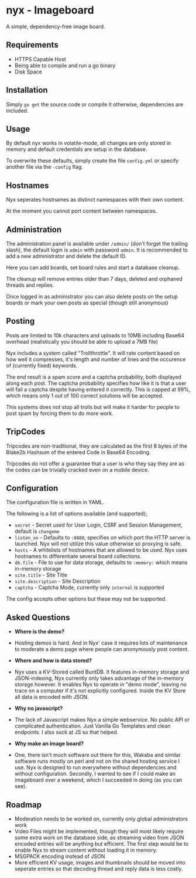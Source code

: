 # nyx - Imageboard

A simple, dependency-free image board.

## Requirements

* HTTPS Capable Host
* Being able to compile and run a go binary
* Disk Space

## Installation

Simply `go get` the source code or compile
it otherwise, dependencies are included.

## Usage

By default nyx works in volatile-mode,
all changes are only stored in memory and
default credentials are setup in the 
database.

To overwrite these defaults, simply
create the file `config.yml` or specify
another file via the `-config` flag.

## Hostnames

Nyx seperates hostnames as distinct namespaces with their own content.

At the moment you cannot port content between namespaces.

## Administration

The administration panel is available under `/admin/` (don't forget the trailing slash), the default login is `admin` with password `admin`. It is recommended to add a new administrator and delete the default ID.

Here you can add boards, set board rules and start a database cleanup.

The cleanup will remove entries older than 7 days, deleted and orphaned threads and replies.

Once logged in as administrator you can also delete posts on the setup boards
or mark your own posts as special (though still anonymous)

## Posting

Posts are limited to 10k characters and uploads to 10MB including Base64 overhead (realistically you should be able to upload a 7MB file)

Nyx includes a system called "Trollthrottle". It will rate content based on how well it compresses, it's length and number of lines and the occurence of (currently fixed) keywords.

The end result is a spam score and a captcha probability, both displayed along
each post. The captcha probability specifies how like it is that a user
will fail a captcha despite having entered it correctly. This is capped at 99%, which means only 1 out of 100 correct solutions will be accepted.

This systems does not stop all trolls but will make it harder for people to post spam by forcing them to do more work.

## TripCodes

Tripcodes are non-traditional, they are calculated as the first 8 bytes of the
Blake2b Hashsum of the entered Code in Base64 Encoding.

Tripcodes do not offer a guarantee that a user is who they say they are as the
codes can be trivially cracked even on a mobile device.

## Configuration

The configuration file is written in YAML.

The following is a list of options available (and supported);

* `secret` - Secret used for User Login, CSRF and Session Management, default is `changeme`
* `listen_on` - Defaults to `:8080`, specifies on which port the HTTP server is launched. Nyx will not utilize this value otherwise so proxying is safe.
* `hosts` - A whitelists of hostnames that are allowed to be used. Nyx uses hostnames to differentiate several board collections.
* `db.file` - File to use for data storage, defaults to `:memory:` which means in-memory storage
* `site.title` - Site Title
* `site.description` - Site Description
* `captcha` - Captcha Mode, currently only `internal` is supported

The config accepts other options but these may not be supported.

## Asked Questions

* **Where is the demo?**

* Hosting demos is hard. And in Nyx' case it requires lots of maintenance to moderate a demo page where people can anonymously post content.

* **Where and how is data stored?**

* Nyx uses a KV-Stored called BuntDB. It features in-memory storage and JSON-indexing, Nyx currently only takes advantage of the in-memory storage however. It enables Nyx to operate in "demo mode", leaving no trace on a computer if it's not explicitly configured. Inside the KV Store all data is encoded with JSON.

* **Why no javascript?**

* The lack of Javascript makes Nyx a simple webservice. No public API or complicated authentication. Just Vanilla Go Templates and clean endpoints. I also suck at JS so that helped.

* **Why make an image board?**

* One, there isn't much software out there for this, Wakaba and similar software runs mostly on perl and not on the shared hosting service I use. Nyx is designed to run everywhere without dependencies and without configuration. Secondly, I wanted to see if I could make an imageboard over a weekend, which I succeeded in doing (as you can see).

## Roadmap

* Moderation needs to be worked on, currently only global administrators work
* Video Files might be implemented, though they will most likely require some extra work on the database side, as streaming video from JSON encoded entries will be anything but efficient. The first step would be to enable Nyx to stream content without loading it in memory.
* MSGPACK encoding instead of JSON
* More efficient KV usage, images and thumbnails should be moved into seperate entries so that decoding thread and reply data is less costly.